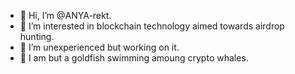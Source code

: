 - 👋 Hi, I’m @ANYA-rekt.
- 👀 I’m interested in blockchain technology aimed towards airdrop hunting.
- 🌱 I’m unexperienced but working on it.
- 💞️ I am but a goldfish swimming amoung crypto whales.


<!---
ANYA-rekt/ANYA-rekt is a ✨ special ✨ repository because its `README.md` (this file) appears on your GitHub profile.
You can click the Preview link to take a look at your changes.
--->
